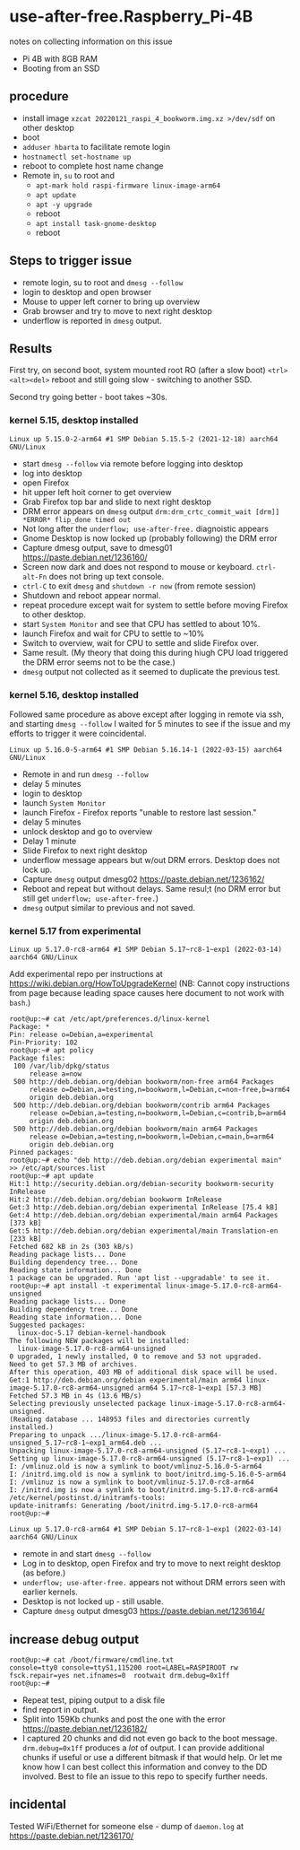 # use-after-free.Raspberry_Pi-4B

notes on collecting information on this issue

* Pi 4B with 8GB RAM
* Booting from an SSD

## procedure

* install image `xzcat 20220121_raspi_4_bookworm.img.xz >/dev/sdf` on other desktop
* boot
* `adduser hbarta` to facilitate remote login
* `hostnamectl set-hostname up`
* reboot to complete host name change
* Remote in, `su` to root and
    * `apt-mark hold raspi-firmware linux-image-arm64`
    * `apt update`
    * `apt -y upgrade`
    * reboot
    * `apt install task-gnome-desktop`
    * reboot

## Steps to trigger issue

* remote login, su to root and `dmesg --follow`
* login to desktop and open browser
* Mouse to upper left corner to bring up overview
* Grab browser and try to move to next right desktop
* underflow is reported in `dmesg` output.


## Results

First try, on second boot, system mounted root RO (after a slow boot) `<trl><alt><del>` reboot and still going slow - switching to another SSD.

Second try going better - boot takes  ~30s.

### kernel 5.15, desktop installed

```text
Linux up 5.15.0-2-arm64 #1 SMP Debian 5.15.5-2 (2021-12-18) aarch64 GNU/Linux
```

* start `dmesg --follow` via remote before logging into desktop
* log into desktop
* open Firefox
* hit upper left hoit corner to get overview
* Grab Firefox top bar and slide to next right desktop
* DRM error appears on `dmesg` output `drm:drm_crtc_commit_wait [drm]] *ERROR* flip_done timed out`
* Not long after the `underflow; use-after-free.` diagnoistic appears
* Gnome Desktop is now locked up (probably following) the DRM error
* Capture dmesg output, save to dmesg01 <https://paste.debian.net/1236160/>
* Screen now dark and does not respond to mouse or keyboard. `ctrl-alt-Fn` does not bring up text console.
* `ctrl-C` to exit `dmesg` and `shutdown -r now` (from remote session)
* Shutdown and reboot appear normal.
* repeat procedure except wait for system to settle before moving Firefox to other desktop.
* start `System Monitor` and see that CPU has settled to about 10%.
* launch Firefox and wait for CPU to settle to ~10%
* Switch to overview, wait for CPU to settle and slide Firefox over.
* Same result. (My theory that doing this during hiugh CPU load triggered the DRM error seems not to be the case.)
* `dmesg` output not collected as it seemed to duplicate the previous test.

### kernel 5.16, desktop installed

Followed same procedure as above except after logging in remote via ssh, and starting `dmesg --follow` I waited for 5 minutes to see if the issue and my efforts to trigger it were coincidental.

```text
Linux up 5.16.0-5-arm64 #1 SMP Debian 5.16.14-1 (2022-03-15) aarch64 GNU/Linux
```

* Remote in and run `dmesg --follow`
* delay 5 minutes
* login to desktop
* launch `System Monitor`
* launch Firefox - Firefox reports "unable to restore last session."
* delay 5 minutes
* unlock desktop and go to overview
* Delay 1 minute
* Slide Firefox to next right desktop
* underflow message appears but w/out DRM errors. Desktop does not lock up.
* Capture `dmesg` output dmesg02 <https://paste.debian.net/1236162/>
* Reboot and repeat but without delays. Same resul;t (no DRM error but still get `underflow; use-after-free.`)
* `dmesg` output similar to previous and not saved.

### kernel 5.17 from experimental

```text
Linux up 5.17.0-rc8-arm64 #1 SMP Debian 5.17~rc8-1~exp1 (2022-03-14) aarch64 GNU/Linux
```

Add experimental repo per instructions at <https://wiki.debian.org/HowToUpgradeKernel>
(NB: Cannot copy instructions from page because leading space causes here document to not work with `bash`.)

```text
root@up:~# cat /etc/apt/preferences.d/linux-kernel
Package: *
Pin: release o=Debian,a=experimental
Pin-Priority: 102
root@up:~# apt policy
Package files:
 100 /var/lib/dpkg/status
     release a=now
 500 http://deb.debian.org/debian bookworm/non-free arm64 Packages
     release o=Debian,a=testing,n=bookworm,l=Debian,c=non-free,b=arm64
     origin deb.debian.org
 500 http://deb.debian.org/debian bookworm/contrib arm64 Packages
     release o=Debian,a=testing,n=bookworm,l=Debian,c=contrib,b=arm64
     origin deb.debian.org
 500 http://deb.debian.org/debian bookworm/main arm64 Packages
     release o=Debian,a=testing,n=bookworm,l=Debian,c=main,b=arm64
     origin deb.debian.org
Pinned packages:
root@up:~# echo "deb http://deb.debian.org/debian experimental main" >> /etc/apt/sources.list
root@up:~# apt update
Hit:1 http://security.debian.org/debian-security bookworm-security InRelease         
Hit:2 http://deb.debian.org/debian bookworm InRelease                                
Get:3 http://deb.debian.org/debian experimental InRelease [75.4 kB]
Get:4 http://deb.debian.org/debian experimental/main arm64 Packages [373 kB]
Get:5 http://deb.debian.org/debian experimental/main Translation-en [233 kB]
Fetched 682 kB in 2s (303 kB/s)                               
Reading package lists... Done
Building dependency tree... Done
Reading state information... Done
1 package can be upgraded. Run 'apt list --upgradable' to see it.
root@up:~# apt install -t experimental linux-image-5.17.0-rc8-arm64-unsigned
Reading package lists... Done
Building dependency tree... Done
Reading state information... Done
Suggested packages:
  linux-doc-5.17 debian-kernel-handbook
The following NEW packages will be installed:
  linux-image-5.17.0-rc8-arm64-unsigned
0 upgraded, 1 newly installed, 0 to remove and 53 not upgraded.
Need to get 57.3 MB of archives.
After this operation, 403 MB of additional disk space will be used.
Get:1 http://deb.debian.org/debian experimental/main arm64 linux-image-5.17.0-rc8-arm64-unsigned arm64 5.17~rc8-1~exp1 [57.3 MB]
Fetched 57.3 MB in 4s (13.6 MB/s)                                
Selecting previously unselected package linux-image-5.17.0-rc8-arm64-unsigned.
(Reading database ... 148953 files and directories currently installed.)
Preparing to unpack .../linux-image-5.17.0-rc8-arm64-unsigned_5.17~rc8-1~exp1_arm64.deb ...
Unpacking linux-image-5.17.0-rc8-arm64-unsigned (5.17~rc8-1~exp1) ...
Setting up linux-image-5.17.0-rc8-arm64-unsigned (5.17~rc8-1~exp1) ...
I: /vmlinuz.old is now a symlink to boot/vmlinuz-5.16.0-5-arm64
I: /initrd.img.old is now a symlink to boot/initrd.img-5.16.0-5-arm64
I: /vmlinuz is now a symlink to boot/vmlinuz-5.17.0-rc8-arm64
I: /initrd.img is now a symlink to boot/initrd.img-5.17.0-rc8-arm64
/etc/kernel/postinst.d/initramfs-tools:
update-initramfs: Generating /boot/initrd.img-5.17.0-rc8-arm64
root@up:~# 
```

```text
Linux up 5.17.0-rc8-arm64 #1 SMP Debian 5.17~rc8-1~exp1 (2022-03-14) aarch64 GNU/Linux
```

* remote in and start `dmesg --follow`
* Log in to desktop, open Firefox and try to move to next reight desktop (as before.)
* `underflow; use-after-free.` appears not without DRM errors seen with earlier kernels.
* Desktop is not locked up - still usable.
* Capture `dmesg` output dmesg03 <https://paste.debian.net/1236164/>

## increase debug output

```text
root@up:~# cat /boot/firmware/cmdline.txt
console=tty0 console=ttyS1,115200 root=LABEL=RASPIROOT rw fsck.repair=yes net.ifnames=0  rootwait drm.debug=0x1ff
root@up:~# 
```

* Repeat test, piping output to a disk file
* find report in output.
* Split into 159Kb chunks and post the one with the error <https://paste.debian.net/1236182/>
* I captured 20 chunks and did not even go back to the boot message. `drm.debug=0x1ff` produces a *lot* of output. I can provide additional chunks if useful or use a different bitmask if that would help. Or let me know how I can best collect this information and convey to the DD involved. Best to file an issue to this repo to specify further needs.


## incidental 

Tested WiFi/Ethernet for someone else - dump of `daemon.log` at <https://paste.debian.net/1236170/>